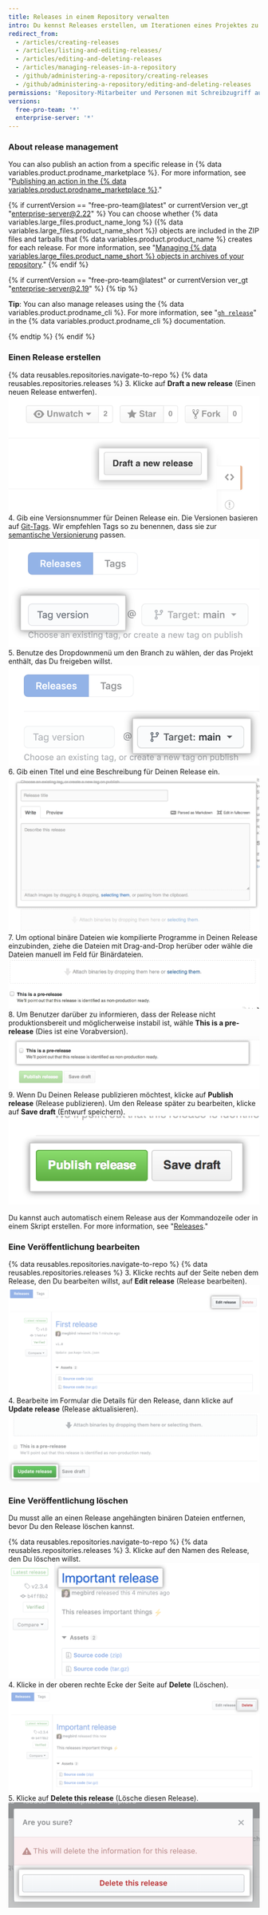 ```yaml
---
title: Releases in einem Repository verwalten
intro: Du kennst Releases erstellen, um Iterationen eines Projektes zu bündeln und an Benutzer zu liefern.
redirect_from:
  - /articles/creating-releases
  - /articles/listing-and-editing-releases/
  - /articles/editing-and-deleting-releases
  - /articles/managing-releases-in-a-repository
  - /github/administering-a-repository/creating-releases
  - /github/administering-a-repository/editing-and-deleting-releases
permissions: 'Repository-Mitarbeiter und Personen mit Schreibzugriff auf ein Repository können einen Release erstellen, bearbeiten und löschen.'
versions:
  free-pro-team: '*'
  enterprise-server: '*'
---
```


### About release management

You can also publish an action from a specific release in {% data variables.product.prodname_marketplace %}. For more information, see "<a href="/actions/creating-actions/publishing-actions-in-github-marketplace" class="dotcom-only">Publishing an action in the {% data variables.product.prodname_marketplace %}</a>."

{% if currentVersion == "free-pro-team@latest" or currentVersion ver_gt "enterprise-server@2.22" %}
You can choose whether
{% data variables.large_files.product_name_long %} ({% data variables.large_files.product_name_short %}) objects are included in the ZIP files and tarballs that {% data variables.product.product_name %} creates for each release. For more information, see "[Managing {% data variables.large_files.product_name_short %} objects in archives of your repository](/github/administering-a-repository/managing-git-lfs-objects-in-archives-of-your-repository)."
{% endif %}

{% if currentVersion == "free-pro-team@latest" or currentVersion ver_gt "enterprise-server@2.19" %}
{% tip %}

**Tip**: You can also manage releases using the {% data variables.product.prodname_cli %}. For more information, see "[`gh release`](https://cli.github.com/manual/gh_release)" in the {% data variables.product.prodname_cli %} documentation.

{% endtip %}
{% endif %}

### Einen Release erstellen

{% data reusables.repositories.navigate-to-repo %}
{% data reusables.repositories.releases %}
3. Klicke auf **Draft a new release** (Einen neuen Release entwerfen). ![Schaltfläche für Release-Entwurf](/assets/images/help/releases/draft_release_button.png)
4. Gib eine Versionsnummer für Deinen Release ein. Die Versionen basieren auf [Git-Tags](https://git-scm.com/book/en/Git-Basics-Tagging). Wir empfehlen Tags so zu benennen, dass sie zur [semantische Versionierung](http://semver.org/) passen. ![Tag-Version für Release](/assets/images/help/releases/releases-tag-version.png)
5. Benutze des Dropdownmenü um den Branch zu wählen, der das Projekt enthält, das Du freigeben willst. ![Tag-Branch für Releases](/assets/images/help/releases/releases-tag-branch.png)
6. Gib einen Titel und eine Beschreibung für Deinen Release ein. ![Beschreibung der Releases](/assets/images/help/releases/releases_description.png)
7. Um optional binäre Dateien wie kompilierte Programme in Deinen Release einzubinden, ziehe die Dateien mit Drag-and-Drop herüber oder wähle die Dateien manuell im Feld für Binärdateien. ![DMG mit dem Release bereitstellen](/assets/images/help/releases/releases_adding_binary.gif)
8. Um Benutzer darüber zu informieren, dass der Release nicht produktionsbereit und möglicherweise instabil ist, wähle **This is a pre-release** (Dies ist eine Vorabversion). ![Kontrollkästchen für die Markierung eines Release als Vorab-Release](/assets/images/help/releases/prerelease_checkbox.png)
9. Wenn Du Deinen Release publizieren möchtest, klicke auf **Publish release** (Release publizieren). Um den Release später zu bearbeiten, klicke auf **Save draft** (Entwurf speichern). ![Schaltfläche „Publish release“ (Release veröffentlichen) und Schaltfläche zum Speichern als Entwurf](/assets/images/help/releases/release_buttons.png)

Du kannst auch automatisch einem Release aus der Kommandozeile oder in einem Skript erstellen. For more information, see "[Releases](/rest/reference/repos/#create-a-release)."

### Eine Veröffentlichung bearbeiten

{% data reusables.repositories.navigate-to-repo %}
{% data reusables.repositories.releases %}
3. Klicke rechts auf der Seite neben dem Release, den Du bearbeiten willst, auf **Edit release** (Release bearbeiten). ![Einen Release bearbeiten](/assets/images/help/releases/edit-release.png)
4. Bearbeite im Formular die Details für den Release, dann klicke auf **Update release** (Release aktualisieren). ![Einen Release aktualisieren](/assets/images/help/releases/update-release.png)

### Eine Veröffentlichung löschen

Du musst alle an einen Release angehängten binären Dateien entfernen, bevor Du den Release löschen kannst.

{% data reusables.repositories.navigate-to-repo %}
{% data reusables.repositories.releases %}
3. Klicke auf den Namen des Release, den Du löschen willst. ![Link zur Ansicht des Release](/assets/images/help/releases/release-name-link.png)
4. Klicke in der oberen rechte Ecke der Seite auf **Delete** (Löschen). ![Schaltfläche „Delete release" (Release löschen)](/assets/images/help/releases/delete-release.png)
5. Klicke auf **Delete this release** (Lösche diesen Release). ![Das Löschen des Release bestätigen](/assets/images/help/releases/confirm-delete-release.png)

